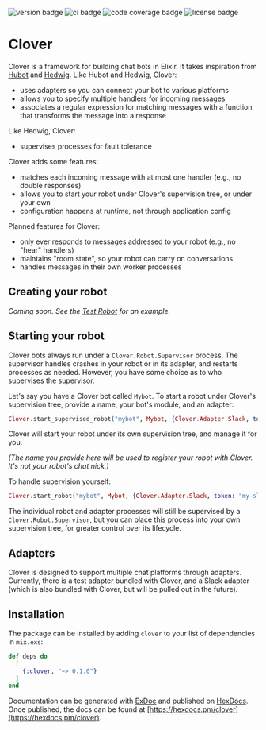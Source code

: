 ![version badge](https://img.shields.io/hexpm/v/clover.svg?style=for-the-badge)
![ci badge](https://img.shields.io/circleci/project/github/wasnotrice/clover/master.svg?style=for-the-badge)
![code coverage badge](https://img.shields.io/coveralls/github/wasnotrice/clover/master.svg?style=for-the-badge)
![license badge](https://img.shields.io/github/license/wasnotrice/clover.svg?style=for-the-badge)

# Clover

Clover is a framework for building chat bots in Elixir. It takes inspiration from [Hubot](https://hubot.github.com/) and [Hedwig](https://github.com/hedwig-im/hedwig). Like Hubot and Hedwig, Clover:

- uses adapters so you can connect your bot to various platforms
- allows you to specify multiple handlers for incoming messages
- associates a regular expression for matching messages with a function that transforms the message into a response

Like Hedwig, Clover:

- supervises processes for fault tolerance

Clover adds some features:

- matches each incoming message with at most one handler (e.g., no double responses)
- allows you to start your robot under Clover's supervision tree, or under your own
- configuration happens at runtime, not through application config

Planned features for Clover:

- only ever responds to messages addressed to your robot (e.g., no "hear" handlers)
- maintains "room state", so your robot can carry on conversations
- handles messages in their own worker processes

## Creating your robot

_Coming soon. See the [Test Robot](test/support/test_robot.ex) for an example._

## Starting your robot

Clover bots always run under a `Clover.Robot.Supervisor` process. The supervisor handles crashes in your robot or in its adapter, and restarts processes as needed. However, you have some choice as to who supervises the supervisor.

Let's say you have a Clover bot called `Mybot`. To start a robot under Clover's supervision tree, provide a name, your bot's module, and an adapter:

```elixir
Clover.start_supervised_robot("mybot", Mybot, {Clover.Adapter.Slack, token: "my-slack-bot-token"})
```

Clover will start your robot under its own supervision tree, and manage it for you.

_(The name you provide here will be used to register your robot with Clover. It's not your robot's chat nick.)_

To handle supervision yourself:

```elixir
Clover.start_robot("mybot", Mybot, {Clover.Adapter.Slack, token: "my-slack-bot-token"})
```

The individual robot and adapter processes will still be supervised by a `Clover.Robot.Supervisor`, but you can place this process into your own supervision tree, for greater control over its lifecycle.

## Adapters

Clover is designed to support multiple chat platforms through adapters. Currently, there is a test adapter bundled with Clover, and a Slack adapter (which is also bundled with Clover, but will be pulled out in the future).

## Installation

The package can be installed by adding `clover` to your list of dependencies in `mix.exs`:

```elixir
def deps do
  [
    {:clover, "~> 0.1.0"}
  ]
end
```

Documentation can be generated with [ExDoc](https://github.com/elixir-lang/ex_doc)
and published on [HexDocs](https://hexdocs.pm). Once published, the docs can
be found at [https://hexdocs.pm/clover](https://hexdocs.pm/clover).
